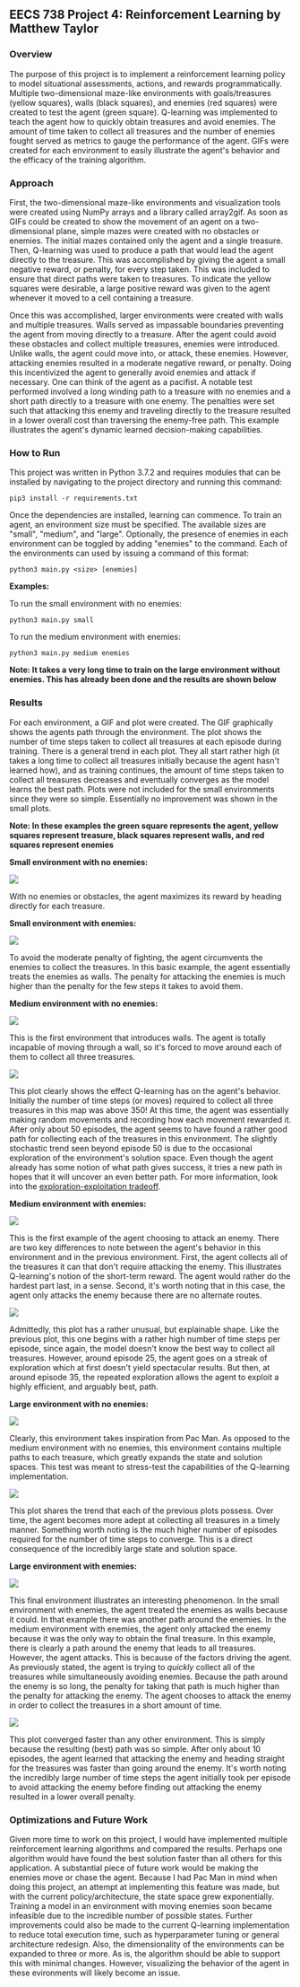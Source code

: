 ## EECS 738 Project 4: Reinforcement Learning by Matthew Taylor

### Overview

The purpose of this project is to implement a reinforcement learning policy to model situational assessments, actions, and rewards programmatically. Multiple two-dimensional maze-like environments with goals/treasures (yellow squares), walls (black squares), and enemies (red squares) were created to test the agent (green square). Q-learning was implemented to teach the agent how to quickly obtain treasures and avoid enemies. The amount of time taken to collect all treasures and the number of enemies fought served as metrics to gauge the performance of the agent. GIFs were created for each environment to easily illustrate the agent's behavior and the efficacy of the training algorithm.

### Approach

First, the two-dimensional maze-like environments and visualization tools were created using NumPy arrays and a library called array2gif. As soon as GIFs could be created to show the movement of an agent on a two-dimensional plane, simple mazes were created with no obstacles or enemies. The initial mazes contained only the agent and a single treasure. Then, Q-learning was used to produce a path that would lead the agent directly to the treasure. This was accomplished by giving the agent a small negative reward, or penalty, for every step taken. This was included to ensure that direct paths were taken to treasures. To indicate the yellow squares were desirable, a large positive reward was given to the agent whenever it moved to a cell containing a treasure.

Once this was accomplished, larger environments were created with walls and multiple treasures. Walls served as impassable boundaries preventing the agent from moving directly to a treasure. After the agent could avoid these obstacles and collect multiple treasures, enemies were introduced. Unlike walls, the agent could move into, or attack, these enemies. However, attacking enemies resulted in a moderate negative reward, or penalty. Doing this incentivized the agent to generally avoid enemies and attack if necessary. One can think of the agent as a pacifist. A notable test performed involved a long winding path to a treasure with no enemies and a short path directly to a treasure with one enemy. The penalties were set such that attacking this enemy and traveling directly to the treasure resulted in a lower overall cost than traversing the enemy-free path. This example illustrates the agent's dynamic learned decision-making capabilities.

### How to Run

This project was written in Python 3.7.2 and requires modules that can be installed by navigating to the project directory and running this command:
```
pip3 install -r requirements.txt
```
Once the dependencies are installed, learning can commence. To train an agent, an environment size must be specified. The available sizes are "small", "medium", and "large". Optionally, the presence of enemies in each environment can be toggled by adding "enemies" to the command. Each of the environments can used by issuing a command of this format:
```
python3 main.py <size> [enemies]
```

**Examples:**

To run the small environment with no enemies:
```
python3 main.py small
```

To run the medium environment with enemies:
```
python3 main.py medium enemies
```

**Note: It takes a very long time to train on the large environment without enemies. This has already been done and the results are shown below**

### Results

For each environment, a GIF and plot were created. The GIF graphically shows the agents path through the environment. The plot shows the number of time steps taken to collect all treasures at each episode during training. There is a general trend in each plot. They all start rather high (it takes a long time to collect all treasures initially because the agent hasn't learned how), and as training continues, the amount of time steps taken to collect all treasures decreases and eventually converges as the model learns the best path. Plots were not included for the small environments since they were so simple. Essentially no improvement was shown in the small plots.

**Note: In these examples the green square represents the agent, yellow squares represent treasure, black squares represent walls, and red squares represent enemies**

**Small environment with no enemies:**

![](https://i.imgur.com/FdjkZI7.gif)

With no enemies or obstacles, the agent maximizes its reward by heading directly for each treasure.

**Small environment with enemies:**

![](https://i.imgur.com/8RNZwcU.gif)

To avoid the moderate penalty of fighting, the agent circumvents the enemies to collect the treasures. In this basic example, the agent essentially treats the enemies as walls. The penalty for attacking the enemies is much higher than the penalty for the few steps it takes to avoid them.

**Medium environment with no enemies:**

![](https://i.imgur.com/4yl0sSF.gif)

This is the first environment that introduces walls. The agent is totally incapable of moving through a wall, so it's forced to move around each of them to collect all three treasures.

![](https://i.imgur.com/cWWKE2A.png)

This plot clearly shows the effect Q-learning has on the agent's behavior. Initially the number of time steps (or moves) required to collect all three treasures in this map was above 350! At this time, the agent was essentially making random movements and recording how each movement rewarded it. After only about 50 episodes, the agent seems to have found a rather good path for collecting each of the treasures in this environment. The slightly stochastic trend seen beyond episode 50 is due to the occasional exploration of the environment's solution space. Even though the agent already has some notion of what path gives success, it tries a new path in hopes that it will uncover an even better path. For more information, look into the [exploration-exploitation tradeoff](https://en.wikipedia.org/wiki/Multi-armed_bandit).

**Medium environment with enemies:**

![](https://i.imgur.com/fnaJBJy.gif)

This is the first example of the agent choosing to attack an enemy. There are two key differences to note between the agent's behavior in this environment and in the previous environment. First, the agent collects all of the treasures it can that don't require attacking the enemy. This illustrates Q-learning's notion of the short-term reward. The agent would rather do the hardest part last, in a sense. Second, it's worth noting that in this case, the agent only attacks the enemy because there are no alternate routes.

![](https://i.imgur.com/BXo68q9.png)

Admittedly, this plot has a rather unusual, but explainable shape. Like the previous plot, this one begins with a rather high number of time steps per episode, since again, the model doesn't know the best way to collect all treasures. However, around episode 25, the agent goes on a streak of exploration which at first doesn't yield spectacular results. But then, at around episode 35, the repeated exploration allows the agent to exploit a highly efficient, and arguably best, path.

**Large environment with no enemies:**

![](https://i.imgur.com/nZ3rZn4.gif)

Clearly, this environment takes inspiration from Pac Man. As opposed to the medium environment with no enemies, this environment contains multiple paths to each treasure, which greatly expands the state and solution spaces. This test was meant to stress-test the capabilities of the Q-learning implementation.

![](https://i.imgur.com/KkyQ4Wr.png)

This plot shares the trend that each of the previous plots possess. Over time, the agent becomes more adept at collecting all treasures in a timely manner. Something worth noting is the much higher number of episodes required for the number of time steps to converge. This is a direct consequence of the incredibly large state and solution space.

**Large environment with enemies:**

![](https://i.imgur.com/Ch7Zisb.gif)

This final environment illustrates an interesting phenomenon. In the small environment with enemies, the agent treated the enemies as walls because it could. In that example there was another path around the enemies. In the medium environment with enemies, the agent only attacked the enemy because it was the only way to obtain the final treasure. In this example, there is clearly a path around the enemy that leads to all treasures. However, the agent attacks. This is because of the factors driving the agent. As previously stated, the agent is trying to *quickly* collect all of the treasures while simultaneously avoiding enemies. Because the path around the enemy is so long, the penalty for taking that path is much higher than the penalty for attacking the enemy. The agent chooses to attack the enemy in order to collect the treasures in a short amount of time.

![](https://i.imgur.com/MNlHPDn.png)

This plot converged faster than any other environment. This is simply because the resulting (best) path was so simple. After only about 10 episodes, the agent learned that attacking the enemy and heading straight for the treasures was faster than going around the enemy. It's worth noting the incredibly large number of time steps the agent initially took per episode to avoid attacking the enemy before finding out attacking the enemy resulted in a lower overall penalty.

### Optimizations and Future Work

Given more time to work on this project, I would have implemented multiple reinforcement learning algorithms and compared the results. Perhaps one algorithm would have found the best solution faster than all others for this application. A substantial piece of future work would be making the enemies move or chase the agent. Because I had Pac Man in mind when doing this project, an attempt at implementing this feature was made, but with the current policy/architecture, the state space grew exponentially. Training a model in an environment with moving enemies soon became infeasible due to the incredible number of possible states. Further improvements could also be made to the current Q-learning implementation to reduce total execution time, such as hyperparameter tuning or general architecture redesign. Also, the dimensionality of the environments can be expanded to three or more. As is, the algorithm should be able to support this with minimal changes. However, visualizing the behavior of the agent in these evironments will likely become an issue.
